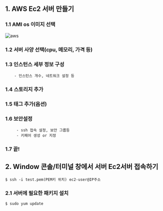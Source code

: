 ## 1. AWS Ec2 서버 만들기

  ### 1.1 AMI os 이미지 선택
  ![aws](MCCloudStudy/img/1.jpg)
  ### 1.2 서버 사양 선택(cpu, 메모리, 가격 등)
  ### 1.3 인스턴스 세부 정보 구성
        - 인스턴스 개수, 네트워크 설정 등
  ### 1.4 스토리지 추가
  ### 1.5 태그 추가(옵션)
  ### 1.6 보안설정
         - ssh 접속 설정, 보안 그룹등
         - 키페어 생성 or 지정
  ### 1.7 끝!

## 2. Window 콘솔/터미널 창에서 서버 Ec2서버 접속하기
 
 ```
 $ ssh -i test.pem(PEM키 위치) ec2-user@IP주소
 ```
 ### 2.1 서버에 필요한 패키지 설치
 ```
 $ sudo yum update
 ```
 
